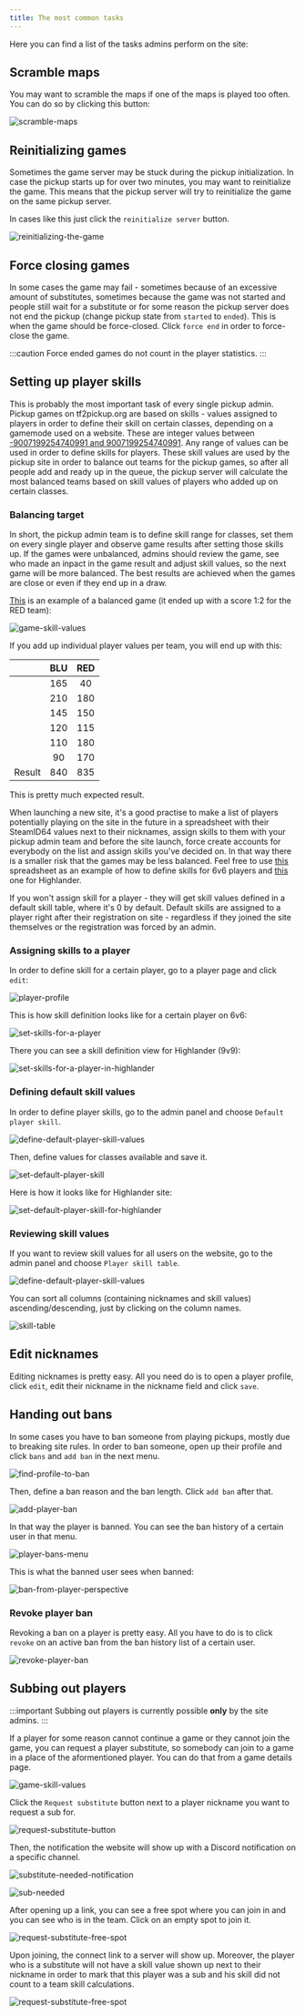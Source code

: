 ```yaml
---
title: The most common tasks
---
```


Here you can find a list of the tasks admins perform on the site:

## Scramble maps

You may want to scramble the maps if one of the maps is played too often. You can do so by clicking this button:

![scramble-maps](/img/content/scramble-maps.png)

## Reinitializing games

Sometimes the game server may be stuck during the pickup initialization. In case the pickup starts up for over two minutes, you may want to reinitialize the game. This means that the pickup server will try to reinitialize the game on the same pickup server.

In cases like this just click the `reinitialize server` button.

![reinitializing-the-game](/img/content/reinitializing-the-game.png)

## Force closing games

In some cases the game may fail - sometimes because of an excessive amount of substitutes, sometimes because the game was not started and people still wait for a substitute or for some reason the pickup server does not end the pickup (change pickup state from `started` to `ended`). This is when the game should be force-closed. Click `force end` in order to force-close the game.

:::caution
Force ended games do not count in the player statistics.
:::

## Setting up player skills

This is probably the most important task of every single pickup admin. Pickup games on tf2pickup.org are based on skills - values assigned to players in order to define their skill on certain classes, depending on a gamemode used on a website. These are integer values between [-9007199254740991 and 9007199254740991](https://www.tektutorialshub.com/typescript/typescript-number-min-max-safe-values/). Any range of values can be used in order to define skills for players. These skill values are used by the pickup site in order to balance out teams for the pickup games, so after all people add and ready up in the queue, the pickup server will calculate the most balanced teams based on skill values of players who added up on certain classes.

### Balancing target

In short, the pickup admin team is to define skill range for classes, set them on every single player and observe game results after setting those skills up. If the games were unbalanced, admins should review the game, see who made an inpact in the game result and adjust skill values, so the next game will be more balanced. The best results are achieved when the games are close or even if they end up in a draw.

[This](https://tf2pickup.fi/game/60cf5a2b6d2b980013b258e0) is an example of a balanced game (it ended up with a score 1:2 for the RED team):

![game-skill-values](/img/content/game-skill-values.png)

If you add up individual player values per team, you will end up with this:

|  | BLU | RED |
|:-:|:-:|:-:|
|  | 165 | 40 |
|  | 210 | 180 |
|  | 145 | 150 |
|  | 120 | 115 |
|  | 110 | 180 |
|  | 90 | 170 |
| Result | 840 | 835 |

This is pretty much expected result.

When launching a new site, it's a good practise to make a list of players potentially playing on the site in the future in a spreadsheet with their SteamID64 values next to their nicknames, assign skills to them with your pickup admin team and before the site launch, force create accounts for everybody on the list and assign skills you've decided on. In that way there is a smaller risk that the games may be less balanced. Feel free to use [this](https://docs.google.com/spreadsheets/d/1mCG29TwUoqZhzTQz4UslekaRozSr2Sud5nY26RzJU2U/edit?usp=sharing) spreadsheet as an example of how to define skills for 6v6 players and [this](https://docs.google.com/spreadsheets/d/1zsoYdz32iQwRGVWK5orxSjcqs1e5NJ2ViOLV7JjBu3g/edit?usp=sharing) one for Highlander.

If you won't assign skill for a player - they will get skill values defined in a default skill table, where it's 0 by default. Default skills are assigned to a player right after their registration on site - regardless if they joined the site themselves or the registration was forced by an admin.

### Assigning skills to a player

In order to define skill for a certain player, go to a player page and click `edit`:

![player-profile](/img/content/player-profile.png)

This is how skill definition looks like for a certain player on 6v6:

![set-skills-for-a-player](/img/content/set-skills-for-a-player.png)

There you can see a skill definition view for Highlander (9v9):

![set-skills-for-a-player-in-highlander](/img/content/set-skills-for-a-player-in-highlander.png)

### Defining default skill values

In order to define player skills, go to the admin panel and choose `Default player skill`.

![define-default-player-skill-values](/img/content/define-default-player-skill-values.png)

Then, define values for classes available and save it.

![set-default-player-skill](/img/content/set-default-player-skill.png)

Here is how it looks like for Highlander site:

![set-default-player-skill-for-highlander](/img/content/set-default-player-skill-for-highlander.png)

### Reviewing skill values

If you want to review skill values for all users on the website, go to the admin panel and choose `Player skill table`.

![define-default-player-skill-values](/img/content/define-default-player-skill-values.png)

You can sort all columns (containing nicknames and skill values) ascending/descending, just by clicking on the column names.

![skill-table](/img/content/skill-table.png)

## Edit nicknames

Editing nicknames is pretty easy. All you need do is to open a player profile, click `edit`, edit their nickname in the nickname field and click `save`.

## Handing out bans

In some cases you have to ban someone from playing pickups, mostly due to breaking site rules. In order to ban someone, open up their profile and click `bans` and `add ban` in the next menu.

![find-profile-to-ban](/img/content/find-profile-to-ban.png)

Then, define a ban reason and the ban length. Click `add ban` after that.

![add-player-ban](/img/content/add-player-ban.png)

In that way the player is banned. You can see the ban history of a certain user in that menu.

![player-bans-menu](/img/content/player-bans-menu.png)

This is what the banned user sees when banned:

![ban-from-player-perspective](/img/content/ban-from-player-perspective.png)

### Revoke player ban

Revoking a ban on a player is pretty easy. All you have to do is to click `revoke` on an active ban from the ban history list of a certain user.

![revoke-player-ban](/img/content/revoke-player-ban.png)

## Subbing out players

:::important
Subbing out players is currently possible **only** by the site admins.
:::

If a player for some reason cannot continue a game or they cannot join the game, you can request a player substitute, so somebody can join to a game in a place of the aformentioned player. You can do that from a game details page.

![game-skill-values](/img/content/game-skill-values.png)

Click the `Request substitute` button next to a player nickname you want to request a sub for.

![request-substitute-button](/img/content/request-substitute-button.png)

Then, the notification the website will show up with a Discord notification on a specific channel.

![substitute-needed-notification](/img/content/substitute-needed-notification.png)

![sub-needed](/img/content/sub-needed.png)

After opening up a link, you can see a free spot where you can join in and you can see who is in the team. Click on an empty spot to join it.

![request-substitute-free-spot](/img/content/request-substitute-free-spot.png)

Upon joining, the connect link to a server will show up. Moreover, the player who is a substitute will not have a skill value shown up next to their nickname in order to mark that this player was a sub and his skill did not count to a team skill calculations.

![request-substitute-free-spot](/img/content/request-substitute-after-joining.png)
